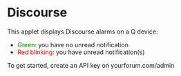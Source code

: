 # Discourse

This applet displays Discourse alarms on a Q device:

-   <span style="color:green">Green</span>: you have no unread notification
-   <span style="color:red">Red blinking</span>: you have unread notification(s)

To get started, create an API key on yourforum.com/admin
